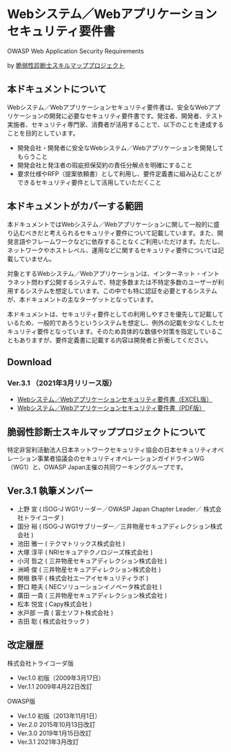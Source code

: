 # Webシステム／Webアプリケーションセキュリティ要件書
OWASP Web Application Security Requirements

by [脆弱性診断士スキルマッププロジェクト](https://owasp.org/www-chapter-japan/#div-skillmap_project)

## 本ドキュメントについて
Webシステム／Webアプリケーションセキュリティ要件書は、安全なWebアプリケーションの開発に必要なセキュリティ要件書です。発注者、開発者、テスト実施者、セキュリティ専門家、消費者が活用することで、以下のことを達成することを目的としています。
* 開発会社・開発者に安全なWebシステム／Webアプリケーションを開発してもらうこと
* 開発会社と発注者の瑕疵担保契約の責任分解点を明確にすること
* 要求仕様やRFP（提案依頼書）として利用し、要件定義書に組み込むことができるセキュリティ要件として活用していただくこと

## 本ドキュメントがカバーする範囲
本ドキュメントではWebシステム／Webアプリケーションに関して一般的に盛り込むべきだと考えられるセキュリティ要件について記載しています。また、開発言語やフレームワークなどに依存することなくご利用いただけます。ただし、ネットワークやホストレベル、運用などに関するセキュリティ要件については記載していません。

対象とするWebシステム／Webアプリケーションは、インターネット・イントラネット問わず公開するシステムで、特定多数または不特定多数のユーザーが利用するシステムを想定しています。この中でも特に認証を必要とするシステムが、本ドキュメントの主なターゲットとなっています。

本ドキュメントは、セキュリティ要件としての利用しやすさを優先して記載しているため、一般的であろうというシステムを想定し、例外の記載を少なくしたセキュリティ要件となっています。そのため具体的な数値や対策を指定していることもありますが、要件定義書に記載する内容は開発者と折衝してください。

## Download
### Ver.3.1 （2021年3月リリース版）
* [Webシステム／Webアプリケーションセキュリティ要件書（EXCEL版）](https://github.com/OWASP/www-chapter-japan/blob/master/secreq/OWASP_WebApplicationSecurityRequirements.xlsx)
* [Webシステム／Webアプリケーションセキュリティ要件書（PDF版）](https://github.com/OWASP/www-chapter-japan/blob/master/secreq/OWASP_WebApplicationSecurityRequirements.pdf)


## 脆弱性診断士スキルマッププロジェクトについて
特定非営利活動法人日本ネットワークセキュリティ協会の日本セキュリティオペレーション事業者協議会のセキュリティオペレーションガイドラインWG（WG1）と、OWASP Japan主催の共同ワーキンググループです。

## Ver.3.1 執筆メンバー
* 上野 宣 ( ISOG-J WG1リーダー／OWASP Japan Chapter Leader／ 株式会社トライコーダ )
* 国分 裕 ( ISOG-J WG1サブリーダー／三井物産セキュアディレクション株式会社 )
* 池田 雅一 ( テクマトリックス株式会社 )
* 大塚 淳平 ( NRIセキュアテクノロジーズ株式会社 )
* 小河 哲之 ( 三井物産セキュアディレクション株式会社 )
* 洲崎 俊 ( 三井物産セキュアディレクション株式会社 )
* 関根 鉄平 ( 株式会社エーアイセキュリティラボ )
* 野口 睦夫 ( NECソリューションイノベータ株式会社 )
* 廣田 一貴 ( 三井物産セキュアディレクション株式会社 )
* 松本  悦宜 ( Capy株式会社 )
* 水戸部 一貴 ( 富士ソフト株式会社 )
* 吉田 聡 ( 株式会社ラック )

## 改定履歴
株式会社トライコーダ版
* Ver.1.0		初版（2009年3月17日）
* Ver.1.1		2009年4月22日改訂

OWASP版
* Ver.1.0		初版（2013年11月1日）
* Ver.2.0		2015年10月13日改訂
* Ver.3.0		2019年1月15日改訂
* Ver.3.1		2021年3月改訂

